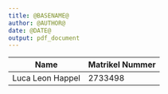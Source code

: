 ```yaml
---
title: @BASENAME@
author: @AUTHOR@
date: @DATE@
output: pdf_document
---
```


| Name             | Matrikel Nummer |
|------------------|-----------------|
| Luca Leon Happel | 2733498         |
